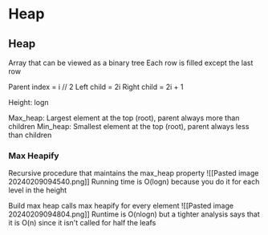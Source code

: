 # Heap
## Heap
Array that can be viewed as a binary tree
Each row is filled except the last row

Parent index = i // 2
Left child = 2i
Right child = 2i + 1

Height: logn

Max_heap: Largest element at the top (root), parent always more than children
Min_heap: Smallest element at the top (root), parent always less than children

### Max Heapify
Recursive procedure that maintains the max_heap property
![[Pasted image 20240209094540.png]]
Running time is O(logn) because you do it for each level in the height

Build max heap calls max heapify for every element
![[Pasted image 20240209094804.png]]
Runtime is O(nlogn) but a tighter analysis says that it is O(n) since it isn't called for half the leafs
